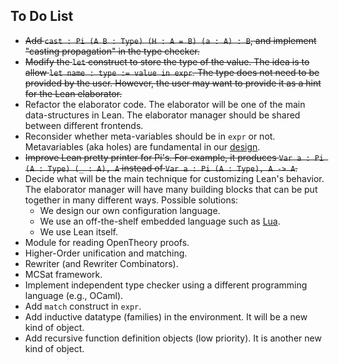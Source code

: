 To Do List
----------

- ~~Add `cast : Pi (A B : Type) (H : A = B) (a : A) : B`, and implement "casting propagation" in the type checker.~~
- ~~Modify the `let` construct to store the type of the value. The idea is to allow `let name : type := value in expr`. The type does not need to be provided by the user. However, the user may want to provide it as a hint for the Lean elaborator.~~
- Refactor the elaborator code. The elaborator will be one of the main data-structures in Lean. The elaborator manager should be shared between different frontends.
- Reconsider whether meta-variables should be in `expr` or not. Metavariables (aka holes) are fundamental in our [design](design.md).
- ~~Improve Lean pretty printer for Pi's. For example, it produces `Var a : Pi (A : Type) (_ : A), A` instead of `Var a : Pi (A : Type), A -> A`.~~
- Decide what will be the main technique for customizing Lean's behavior. The elaborator manager will have many building blocks that can be put together in many different ways. Possible solutions:
   - We design our own configuration language.
   - We use an off-the-shelf embedded language such as [Lua](http://www.lua.org).
   - We use Lean itself.
- Module for reading OpenTheory proofs.
- Higher-Order unification and matching.
- Rewriter (and Rewriter Combinators).
- MCSat framework.
- Implement independent type checker using a different programming language (e.g., OCaml).
- Add `match` construct in `expr`.
- Add inductive datatype (families) in the environment. It will be a new kind of object.
- Add recursive function definition objects (low priority). It is another new kind of object.
